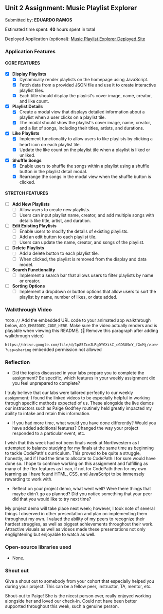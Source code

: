 ## Unit 2 Assignment: Music Playlist Explorer

Submitted by: **EDUARDO RAMOS**

Estimated time spent: **40** hours spent in total

Deployed Application (optional): [Music Playlist Explorer Deployed Site](ADD_LINK_HERE)

### Application Features

#### CORE FEATURES

- [X] **Display Playlists**
  - [X] Dynamically render playlists on the homepage using JavaScript.
  - [X] Fetch data from a provided JSON file and use it to create interactive playlist tiles.
  - [X] Each title should display the playlist's cover image, name, creator, and like count.

- [X] **Playlist Details**
  - [X] Create a modal view that displays detailed information about a playlist when a user clicks on a playlist tile.
  - [X] The modal should show the playlist's cover image, name, creator, and a list of songs, including their titles, artists, and durations.

- [x] **Like Playlists**
  - [x] Implement functionality to allow users to like playlists by clicking a heart icon on each playlist tile.
  - [X] Update the like count on the playlist tile when a playlist is liked or unliked.

- [x] **Shuffle Songs**
  - [x] Enable users to shuffle the songs within a playlist using a shuffle button in the playlist detail modal.
  - [x] Rearrange the songs in the modal view when the shuffle button is clicked.

#### STRETCH FEATURES

- [ ] **Add New Playlists**
  - [ ] Allow users to create new playlists.
  - [ ] Users can input playlist name, creator, and add multiple songs with details like title, artist, and duration.

- [ ] **Edit Existing Playlists**
  - [ ] Enable users to modify the details of existing playlists.
  - [ ] Add an edit button to each playlist tile.
  - [ ] Users can update the name, creator, and songs of the playlist.

- [ ] **Delete Playlists**
  - [ ] Add a delete button to each playlist tile.
  - [ ] When clicked, the playlist is removed from the display and data model.

- [ ] **Search Functionality**
  - [ ] Implement a search bar that allows users to filter playlists by name or creator.

- [ ] **Sorting Options**
  - [ ] Implement a dropdown or button options that allow users to sort the playlist by name, number of likes, or date added.

### Walkthrough Video

`TODO://` Add the embedded URL code to your animated app walkthrough below, `ADD_EMBEDDED_CODE_HERE`. Make sure the video actually renders and is playable when viewing this README. (🚫 Remove this paragraph after adding walkthrough video)

`https://drive.google.com/file/d/1p85ZcvJLRgDYGXikC_cGD3USnY_fXoMj/view?usp=sharing` embedded permission not allowed

### Reflection

* Did the topics discussed in your labs prepare you to complete the assignment? Be specific, which features in your weekly assignment did you feel unprepared to complete?

I truly believe that our labs were tailored perfectly to our weekly assignment; I found the linked videos to be especially helpful in working through specific methods expected of us. These alongside the live demos our instructors such as Paige Godfrey routinely held greatly impacted my ability to intake and retain this information.

* If you had more time, what would you have done differently? Would you have added additional features? Changed the way your project responded to a particular event, etc.
  
I wish that this week had not been finals week at Northwestern as I attempted to balance studying for my finals at the same time as beginning to tackle CodePath's curriculum. This proved to be quite a struggle, honestly, and if I had the time to allocate to CodePath I for sure would have done so. I hope to continue working on this assignment and fulfilling as many of the flex features as I can,
if not for CodePath then for my own learning as I have found HTML, CSS, and JavaScript to be immensely rewarding to work with.

* Reflect on your project demo, what went well? Were there things that maybe didn't go as planned? Did you notice something that your peer did that you would like to try next time?

My project demo will take place next week; however, I took note of several things I observed in other presentation and plan on implementing them throughout my own. I valued the ability of my peers to recognize their hardest struggles, as well as biggest achievements throughout their work. Attractive visuals as well as videos made these presentations not only englightening but enjoyable to watch as well.

### Open-source libraries used

- None.

### Shout out

Give a shout out to somebody from your cohort that especially helped you during your project. This can be a fellow peer, instructor, TA, mentor, etc.

Shout-out to Paige! She is the nicest person ever, really enjoyed working alongside her and loved our check-in. Could not have been better supported throughout this week, such a genuine person.
